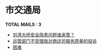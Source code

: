 # 市交通局
__TOTAL MAILS : 3__
- [刘湾大桥安全隐患问题谁来管？](../../categories/mails/3728.md)
- [运管部门不受理我对商运司服务质量的投诉](../../categories/mails/2080.md)
- [困难](../../categories/mails/1435.md)
